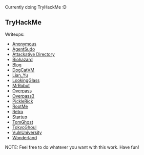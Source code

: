 Currently doing TryHackMe :D

## TryHackMe
Writeups:

- [Anonymous](./TryHackMe/Anonymous.md)
- [AgentSudo](./TryHackMe/AgentSudo.md)
- [Attackative Directory](./TryHackMe/AttackativeDirectory.md)
- [Biohazard](./TryHackMe/Biohazard.md)
- [Blog](./TryHackMe/Blog.md)
- [DogCatVM](./TryHackMe/DogCatVM.md)
- [Lian_Yu](./TryHackMe/Lian_Yu.md)
- [LookingGlass](./TryHackMe/LookingGlass.md)
- [MrRobot](./TryHackMe/MrRobot.md)
- [Overpass](./TryHackMe/Overpass.md)
- [Overpass3](./TryHackMe/Overpass3.md)
- [PickleRick](./TryHackMe/PickleRick.md)
- [RootMe](./TryHackMe/RootMe.md)
- [Retro](./TryHackMe/Retro.md)
- [Startup](./TryHackMe/Startup.md)
- [TomGhost](./TryHackMe/TomGhost.md)
- [TokyoGhoul](./TryHackMe/TokyoGhoul.md)
- [VulnUniversity](./TryHackMe/VulnUniversity.md)
- [Wonderland](./TryHackMe/Wonderland.md)

NOTE: Feel free to do whatever you want with this work. Have fun!
